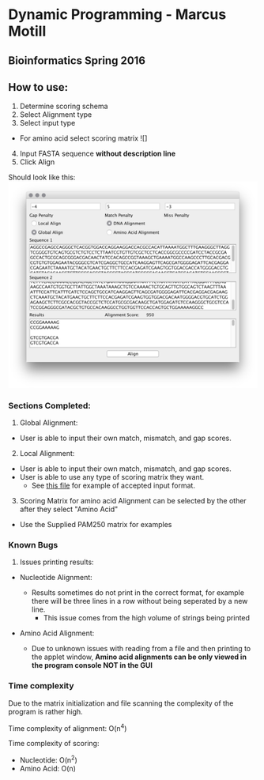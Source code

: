 # Dynamic Programming - Marcus Motill
## Bioinformatics Spring 2016

## How to use:

1. Determine scoring schema
2. Select Alignment type
3. Select input type
  * For amino acid select scoring matrix
  ![]
4. Input FASTA sequence **without description line**
5. Click Align

Should look like this:
![](image1.png)

### Sections Completed:

1. Global Alignment:
  * User is able to input their own match, mismatch, and gap scores.

2. Local Alignment:
  * User is able to input their own match, mismatch, and gap scores.
  * User is able to use any type of scoring matrix they want.
    * See [this file](PAM250.txt) for example of accepted input format.

3. Scoring Matrix for amino acid Alignment can be selected by the other after they select "Amino Acid"
  * Use the Supplied PAM250 matrix for examples


### Known Bugs

1. Issues printing results:
  * Nucleotide Alignment:
    * Results sometimes do not print in the correct format, for example there will be three lines in a row without being seperated by a new line.
      * This issue comes from the high volume of strings being printed

  * Amino Acid Alignment:
    * Due to unknown issues with reading from a file and then printing to the applet window, **Amino acid alignments can be only viewed in the program console NOT in the GUI**


### Time complexity

Due to the matrix initialization and file scanning the complexity of the program is rather high.

Time complexity of alignment: O(n<sup>4</sup>)

Time complexity of scoring:
  * Nucleotide: O(n<sup>2</sup>)
  * Amino Acid: O(n)

